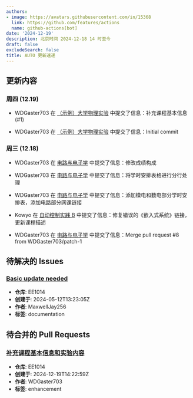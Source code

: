 ```yaml
---
authors:
- image: https://avatars.githubusercontent.com/in/15368
  link: https://github.com/features/actions
  name: github-actions[bot]
date: '2024-12-19'
description: 北京时间 2024-12-18 14 时至今
draft: false
excludeSearch: false
title: AUTO 更新速递
---
```


## 更新内容

### 周四 (12.19)

- WDGaster703 在 [（示例）大学物理实验](https://github.com/HITSZ-OpenAuto/EE2004) 中提交了信息：补充课程基本信息 (#1)

- WDGaster703 在 [（示例）大学物理实验](https://github.com/HITSZ-OpenAuto/EE2004) 中提交了信息：Initial commit

### 周三 (12.18)

- WDGaster703 在 [电路与电子学](https://github.com/HITSZ-OpenAuto/EE1013) 中提交了信息：修改成绩构成

- WDGaster703 在 [电路与电子学](https://github.com/HITSZ-OpenAuto/EE1013) 中提交了信息：将学时安排表格进行分行处理

- WDGaster703 在 [电路与电子学](https://github.com/HITSZ-OpenAuto/EE1013) 中提交了信息：添加模电和数电部分学时安排表，添加电路部分网课链接

- Kowyo 在 [自动控制实践 B](https://github.com/HITSZ-OpenAuto/AUTO3002B) 中提交了信息：修复错误的《嵌入式系统》链接，更新课程描述

- WDGaster703 在 [电路与电子学](https://github.com/HITSZ-OpenAuto/EE1013) 中提交了信息：Merge pull request #8 from WDGaster703/patch-1

## 待解决的 Issues

### [Basic update needed](https://github.com/HITSZ-OpenAuto/EE1014/issues/1)

- **仓库**: EE1014
- **创建于**: 2024-05-12T13:23:05Z
- **作者**: MaxwellJay256
- **标签**: documentation

## 待合并的 Pull Requests

### [补充课程基本信息和实验内容](https://github.com/HITSZ-OpenAuto/EE1014/pull/5)

- **仓库**: EE1014
- **创建于**: 2024-12-19T14:22:59Z
- **作者**: WDGaster703
- **标签**: enhancement

